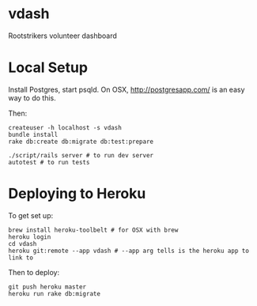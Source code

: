 vdash
=====

Rootstrikers volunteer dashboard


Local Setup
===========
Install Postgres, start psqld. On OSX, http://postgresapp.com/ is an easy way to do this.

Then:
```
createuser -h localhost -s vdash
bundle install
rake db:create db:migrate db:test:prepare

./script/rails server # to run dev server
autotest # to run tests
```


Deploying to Heroku
===================
To get set up:
```
brew install heroku-toolbelt # for OSX with brew
heroku login
cd vdash
heroku git:remote --app vdash # --app arg tells is the heroku app to link to
```

Then to deploy:
```
git push heroku master
heroku run rake db:migrate
```
